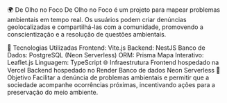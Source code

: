 🌍 De Olho no Foco
De Olho no Foco é um projeto para mapear problemas ambientais em tempo real. Os usuários podem criar denúncias geolocalizadas e compartilhá-las com a comunidade, promovendo a conscientização e a resolução de questões ambientais.

🚀 Tecnologias Utilizadas
Frontend: Vite.js
Backend: NestJS
Banco de Dados: PostgreSQL (Neon Serverless)
ORM: Prisma
Mapa Interativo: Leaflet.js
Linguagem: TypeScript
🌐 Infraestrutura
Frontend hospedado na Vercel
Backend hospedado no Render
Banco de dados Neon Serverless
🎯 Objetivo
Facilitar a denúncia de problemas ambientais e permitir que a sociedade acompanhe ocorrências próximas, incentivando ações para a preservação do meio ambiente.
